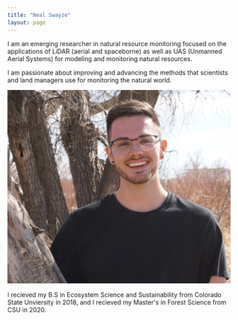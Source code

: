 ```yaml
---
title: "Neal Swayze"
layout: page
---
```


I am an emerging researcher in natural resource monitoring focused on the applications of LiDAR (aerial and spaceborne) as well as UAS (Unmanned Aerial Systems) for modeling and monitoring natural resources. 

I am passionate about improving and advancing the methods that scientists and land managers use for monitoring the natural world.

![neal_headshot](/photos_and_media/aux_photos/headshot_edited.jpg)

I recieved my B.S in Ecosystem Science and Sustainability from Colorado State Unviersity in 2018, and I recieved my Master's in Forest Science from CSU in 2020. 

